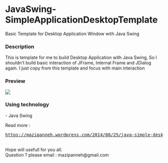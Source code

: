 # JavaSwing-SimpleApplicationDesktopTemplate
Basic Template for Desktop Application Window with Java Swing

<h3>Description</h3>
This is template for me to build Desktop Application with Java Swing,
So I shouldn't build basic interaction of JFrame, Internal Frame and JDialog again.
I just copy from this template and focus with main interaction

<h3>Preview</h3>
<a href="https://mazipanneh.wordpress.com/2014/08/25/java-simple-desktop-application-template-by-mazipan/" target="_blank"><img src="https://i0.wp.com/i1176.photobucket.com/albums/x322/mazipanneh/app_template_by_mazipan_zps571a2c64.jpg" /></a>

<h3>Using technology</h3>
- Java Swing

Read more : </br>
<pre><a href="https://mazipanneh.wordpress.com/2014/08/25/java-simple-desktop-application-template-by-mazipan/" target="_blank">https://mazipanneh.wordpress.com/2014/08/25/java-simple-desktop-application-template-by-mazipan/</a></pre>

</br>
Hope will usefull for you all.</br>
Question ? please email : mazipanneh@gmail.com
